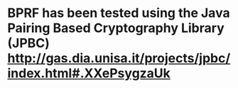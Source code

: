 # BPRF has been tested using the Java Pairing Based Cryptography Library (JPBC) http://gas.dia.unisa.it/projects/jpbc/index.html#.XXePsygzaUk


